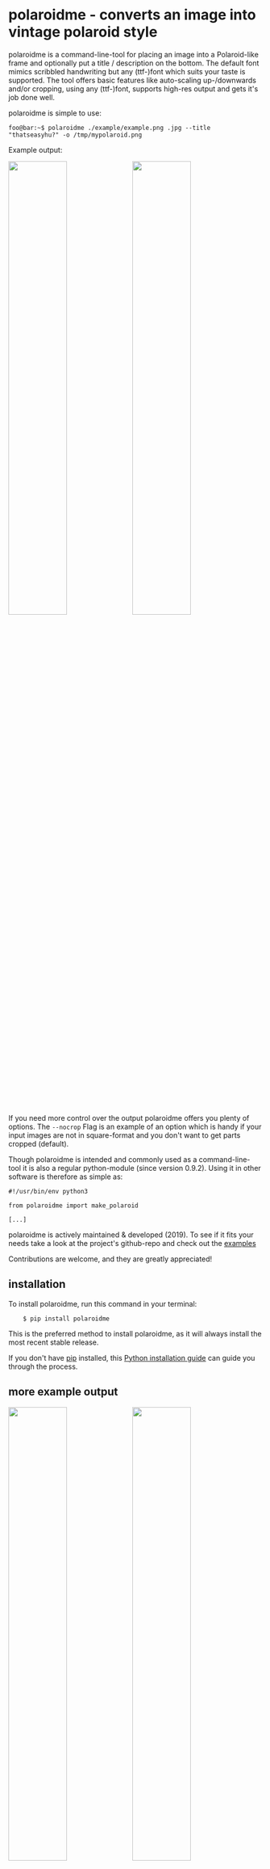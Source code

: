 polaroidme - converts an image into vintage polaroid style
==========================================================

polaroidme is a command-line-tool for placing an image into a
Polaroid-like frame and optionally put a title / description on the bottom.
The default font mimics scribbled handwriting but any (ttf-)font
which suits your taste is supported. The tool offers basic features
like auto-scaling up-/downwards and/or cropping, using any (ttf-)font,
supports high-res output and gets it's job done well.

polaroidme is simple to use:

```console
foo@bar:~$ polaroidme ./example/example.png .jpg --title "thatseasyhu?" -o /tmp/mypolaroid.png
```

Example output:

<img src="/examples/DSCF4700.polaroid.png" width="48%"></img>
<img src="/examples/DSCF6061.polaroid.jpg" width="48%"></img>


If you need more control over the output polaroidme offers you plenty of options.
The `--nocrop` Flag is an example of an option which is handy if your input images
are not in square-format and you don't want to get parts cropped (default).   


Though polaroidme is intended and commonly used as a command-line-tool it is also
a regular python-module (since version 0.9.2). Using it in other software is
therefore as simple as:

```
#!/usr/bin/env python3

from polaroidme import make_polaroid

[...]
```

polaroidme is actively maintained & developed (2019). To see if it fits
your needs take a look at the project's github-repo and check out the
[examples](https://github.com/s3h10r/polaroidme/blob/master/README.md)

Contributions are welcome, and they are greatly appreciated!

installation
------------

To install polaroidme, run this command in your terminal:

```console
    $ pip install polaroidme
```

This is the preferred method to install polaroidme, as it will always install
the most recent stable release.

If you don't have [pip](https://pip.pypa.io) installed, this [Python installation guide](http://docs.python-guide.org/en/latest/starting/installation/) can guide
you through the process.

more example output
-------------------

<img src="/examples/example.corkboard.jpg" width="48%"></img>
<img src="/examples/example2.ps-10.polaroid.jpg" width="48%"></img>
<img src="/examples/DSCF2330.polaroid.nocrop.png" width="48%"></img>
<img src="./examples/DSCF2313.polaroid.nocrop.png" width="48%"></img>

<!-- TODO: add contactsheet example -->

usage
-----

example usage:

```console
foo@bar:~$ polaroidme ./example/example.png .jpg -o /tmp/mypolaroid.png
```

If the `-o, --output` argument is omitted the resulting filename will be the input-filename
extended by the string '.polaroid.' For example:

```console
foo@bar:~$ polaroidme ./example/example.png --size 400 --nocrop --title "--nocrop option"
```

will create the file `./example/example.polaroid.png`.

To view the picture from the console you can use [feh](https://feh.finalrewind.org)
or any image viewer of your choice:

```
foo@bar:~$ feh ./example/example.polaroid.png
```

Use `polaroidme --help` to get a description of all available options:

```
polaroidme - converts an image into vintage polaroid style

Usage:
  polaroidme <source-image> [--output=<filename>] [--title=<str>]
  polaroidme <source-image> [--title=<str>] [--font=<f>] [--output=<filename>]
  polaroidme <source-image> [--size=<n>] [--alignment=<str>] [--title=<str>] [--output=<filename>] [--font=<f>]
  polaroidme <source-image> [--nocrop|--crop] [--title=<str>] [--font=<str>] [--size=<n>] [--output=<filename>] [--alignment=<str>]
  polaroidme <source-image> [--clockwise|--anticlock] [--nocrop|--crop] [--title=<str>] [--font=<f>] [--size=<n>] [--output=<filename>] [--alignment=<str>]


Where:
  source-image    Name of the image file to convert.
  size            Size of the picture-part of the polaroid in pixels (default=800)
  alignment       Used for cropping - specifies the portion of the image
                  to include in the final output.
                  One of 'top', 'left', 'bottom', 'right' or 'center'.
                  'top' and 'left' are synonomous as are 'bottom' and
                  'right'. (default="center").
                  Not of any use if --nocrop option is set.
  title           Defines an optional caption to be displayed at the
                  bottom of the image. (default=None)
  font            Specify (ttf-)font to use (full path!)

Options:
  --nocrop         Rescale the image to fit fullframe in the final output
                   (default="--crop"). btw. alignment is ignored if option is set.
  -o, --output=<s> Defines the name of the outputfile. If omitted a filename
                   based on the original will be used - example:
                   'test.polaroid.png' will be used as filename if input-file is 'test.png'
  -f, --font=<f>   Specify (ttf-)font to use (full path!)
  -s, --size=<s>   Specifiy width of thumbnail in pixels (default=200)
  --clockwise      Rotate the image clockwise before processing
  --anticlockwise  Rotate the image anti-clockwise before processing

  -h, --help       Print this.
      --version    Print version.
```

installation from sources
-------------------------

The sources for polaroidme can be downloaded from the [Github repo](https://github.com/s3h10r/polaroidme).

You can clone the public repository:

```console
    $ git clone https://github.com/s3h10r/polaroidme
```

Once you have a copy of the source, you can install it with:

```
    $ python setup.py install
```


<!--
Instead of installing the software system-wide it's usally best practice to install
it in a python-virtualenv:

```console
foo@bar:~$ python3 -m venv vent_polaroidme
foo@bar:~$ source venv_polaroidme/bin/activate
(venv_polaroidme) foo@bar:~$ pip install polaroidme
[...]
Installing collected packages: polaroidme
  Running setup.py install for polaroidme ... done
Successfully installed polaroidme-0.8.6
(venv_polaroidme) foo@bar:~$ polaroidme
(venv_polaroidme) foo@bar:~$ ...
(venv_polaroidme) foo@bar:~$ deactivate
foo@bar:~$
```
-->

TODO
----

 - custom colors
 - finish contactsheet (feature-branch) and add it to master
 - basic automated testing
 - rewrite corkboard (lab-branch) and add to master
 - option to put a description-text below title
 - eye-candy like distortion filters / blending paper textures


 changelog
 ---------

 **0.9.2**
 - implements convinient argparsing (via docopt)
 - minor bugfixes
 - makes code also usable as a python-module and export `make_polaroid()`-function
 - inits contactsheet-script (thumbnails can be polaroids with filename as caption)
 - testbuild-script
 - updates docs

 **0.9.1**
 - argument alignment omitted if `--nocrop option` is set
 - updates packaging meta-data & docs
 - adds more free fonts. changes default font to [Jakes Handwriting](https://www.dafont.com/jakeshandwriting.font)

 **0.9.0**
 - packaging (pypi)

 **0.8.4**
 - updates usage-string
 - adds correct file encoding (`pydoc3 ./polaroidme`)

 **0.8.2**
 - adds free example fonts (source: https://www.dafont.com/ttf.d592)
 - support for different fonts via argument

 **0.8.0**
 - supports for high-res output (argument size, default=800)
 - adds `--nocrop` option
 - refactoring

 **0.1.0**

 - initial commit based on https://github.com/thegaragelab/pythonutils/tree/master/polaroid
 - converts to python3
